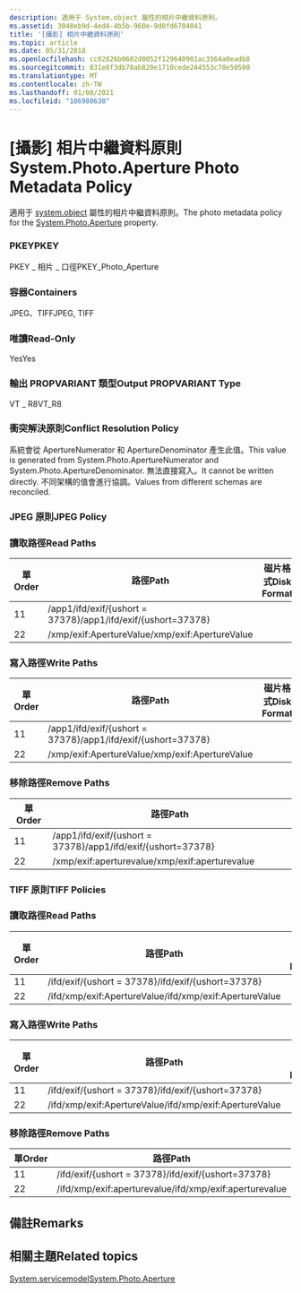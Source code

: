 ```yaml
---
description: 適用于 System.object 屬性的相片中繼資料原則。
ms.assetid: 3048eb9d-4ed4-4b5b-960e-9d0fd6704041
title: '[攝影] 相片中繼資料原則'
ms.topic: article
ms.date: 05/31/2018
ms.openlocfilehash: cc02826b0602d0052f129640901ac3564a0eadb8
ms.sourcegitcommit: 831e8f3db78ab820e1710cede244553c70e50500
ms.translationtype: MT
ms.contentlocale: zh-TW
ms.lasthandoff: 01/08/2021
ms.locfileid: "106980638"
---
```

# <a name="systemphotoaperture-photo-metadata-policy"></a><span data-ttu-id="54b26-103">[攝影] 相片中繼資料原則</span><span class="sxs-lookup"><span data-stu-id="54b26-103">System.Photo.Aperture Photo Metadata Policy</span></span>

<span data-ttu-id="54b26-104">適用于 [system.object](../properties/props-system-photo-aperture.md) 屬性的相片中繼資料原則。</span><span class="sxs-lookup"><span data-stu-id="54b26-104">The photo metadata policy for the [System.Photo.Aperture](../properties/props-system-photo-aperture.md) property.</span></span>

### <a name="pkey"></a><span data-ttu-id="54b26-105">PKEY</span><span class="sxs-lookup"><span data-stu-id="54b26-105">PKEY</span></span>

<span data-ttu-id="54b26-106">PKEY \_ 相片 \_ 口徑</span><span class="sxs-lookup"><span data-stu-id="54b26-106">PKEY\_Photo\_Aperture</span></span>

### <a name="containers"></a><span data-ttu-id="54b26-107">容器</span><span class="sxs-lookup"><span data-stu-id="54b26-107">Containers</span></span>

<span data-ttu-id="54b26-108">JPEG、TIFF</span><span class="sxs-lookup"><span data-stu-id="54b26-108">JPEG, TIFF</span></span>

### <a name="read-only"></a><span data-ttu-id="54b26-109">唯讀</span><span class="sxs-lookup"><span data-stu-id="54b26-109">Read-Only</span></span>

<span data-ttu-id="54b26-110">Yes</span><span class="sxs-lookup"><span data-stu-id="54b26-110">Yes</span></span>

### <a name="output-propvariant-type"></a><span data-ttu-id="54b26-111">輸出 PROPVARIANT 類型</span><span class="sxs-lookup"><span data-stu-id="54b26-111">Output PROPVARIANT Type</span></span>

<span data-ttu-id="54b26-112">VT \_ R8</span><span class="sxs-lookup"><span data-stu-id="54b26-112">VT\_R8</span></span>

### <a name="conflict-resolution-policy"></a><span data-ttu-id="54b26-113">衝突解決原則</span><span class="sxs-lookup"><span data-stu-id="54b26-113">Conflict Resolution Policy</span></span>

<span data-ttu-id="54b26-114">系統會從 ApertureNumerator 和 ApertureDenominator 產生此值。</span><span class="sxs-lookup"><span data-stu-id="54b26-114">This value is generated from System.Photo.ApertureNumerator and System.Photo.ApertureDenominator.</span></span> <span data-ttu-id="54b26-115">無法直接寫入。</span><span class="sxs-lookup"><span data-stu-id="54b26-115">It cannot be written directly.</span></span> <span data-ttu-id="54b26-116">不同架構的值會進行協調。</span><span class="sxs-lookup"><span data-stu-id="54b26-116">Values from different schemas are reconciled.</span></span>

### <a name="jpeg-policy"></a><span data-ttu-id="54b26-117">JPEG 原則</span><span class="sxs-lookup"><span data-stu-id="54b26-117">JPEG Policy</span></span>

### <a name="read-paths"></a><span data-ttu-id="54b26-118">讀取路徑</span><span class="sxs-lookup"><span data-stu-id="54b26-118">Read Paths</span></span>



| <span data-ttu-id="54b26-119">單</span><span class="sxs-lookup"><span data-stu-id="54b26-119">Order</span></span> | <span data-ttu-id="54b26-120">路徑</span><span class="sxs-lookup"><span data-stu-id="54b26-120">Path</span></span>                          | <span data-ttu-id="54b26-121">磁片格式</span><span class="sxs-lookup"><span data-stu-id="54b26-121">Disk Format</span></span> |
|-------|-------------------------------|-------------|
| <span data-ttu-id="54b26-122">1</span><span class="sxs-lookup"><span data-stu-id="54b26-122">1</span></span>     | <span data-ttu-id="54b26-123">/app1/ifd/exif/{ushort = 37378}</span><span class="sxs-lookup"><span data-stu-id="54b26-123">/app1/ifd/exif/{ushort=37378}</span></span> |             |
| <span data-ttu-id="54b26-124">2</span><span class="sxs-lookup"><span data-stu-id="54b26-124">2</span></span>     | <span data-ttu-id="54b26-125">/xmp/exif:ApertureValue</span><span class="sxs-lookup"><span data-stu-id="54b26-125">/xmp/exif:ApertureValue</span></span>       |             |



 

### <a name="write-paths"></a><span data-ttu-id="54b26-126">寫入路徑</span><span class="sxs-lookup"><span data-stu-id="54b26-126">Write Paths</span></span>



| <span data-ttu-id="54b26-127">單</span><span class="sxs-lookup"><span data-stu-id="54b26-127">Order</span></span> | <span data-ttu-id="54b26-128">路徑</span><span class="sxs-lookup"><span data-stu-id="54b26-128">Path</span></span>                          | <span data-ttu-id="54b26-129">磁片格式</span><span class="sxs-lookup"><span data-stu-id="54b26-129">Disk Format</span></span> |
|-------|-------------------------------|-------------|
| <span data-ttu-id="54b26-130">1</span><span class="sxs-lookup"><span data-stu-id="54b26-130">1</span></span>     | <span data-ttu-id="54b26-131">/app1/ifd/exif/{ushort = 37378}</span><span class="sxs-lookup"><span data-stu-id="54b26-131">/app1/ifd/exif/{ushort=37378}</span></span> |             |
| <span data-ttu-id="54b26-132">2</span><span class="sxs-lookup"><span data-stu-id="54b26-132">2</span></span>     | <span data-ttu-id="54b26-133">/xmp/exif:ApertureValue</span><span class="sxs-lookup"><span data-stu-id="54b26-133">/xmp/exif:ApertureValue</span></span>       |             |



 

### <a name="remove-paths"></a><span data-ttu-id="54b26-134">移除路徑</span><span class="sxs-lookup"><span data-stu-id="54b26-134">Remove Paths</span></span>



| <span data-ttu-id="54b26-135">單</span><span class="sxs-lookup"><span data-stu-id="54b26-135">Order</span></span> | <span data-ttu-id="54b26-136">路徑</span><span class="sxs-lookup"><span data-stu-id="54b26-136">Path</span></span>                          |
|-------|-------------------------------|
| <span data-ttu-id="54b26-137">1</span><span class="sxs-lookup"><span data-stu-id="54b26-137">1</span></span>     | <span data-ttu-id="54b26-138">/app1/ifd/exif/{ushort = 37378}</span><span class="sxs-lookup"><span data-stu-id="54b26-138">/app1/ifd/exif/{ushort=37378}</span></span> |
| <span data-ttu-id="54b26-139">2</span><span class="sxs-lookup"><span data-stu-id="54b26-139">2</span></span>     | <span data-ttu-id="54b26-140">/xmp/exif:aperturevalue</span><span class="sxs-lookup"><span data-stu-id="54b26-140">/xmp/exif:aperturevalue</span></span>       |



 

### <a name="tiff-policies"></a><span data-ttu-id="54b26-141">TIFF 原則</span><span class="sxs-lookup"><span data-stu-id="54b26-141">TIFF Policies</span></span>

### <a name="read-paths"></a><span data-ttu-id="54b26-142">讀取路徑</span><span class="sxs-lookup"><span data-stu-id="54b26-142">Read Paths</span></span>



| <span data-ttu-id="54b26-143">單</span><span class="sxs-lookup"><span data-stu-id="54b26-143">Order</span></span> | <span data-ttu-id="54b26-144">路徑</span><span class="sxs-lookup"><span data-stu-id="54b26-144">Path</span></span>                        | <span data-ttu-id="54b26-145">磁片格式</span><span class="sxs-lookup"><span data-stu-id="54b26-145">Disk Format</span></span> |
|-------|-----------------------------|-------------|
| <span data-ttu-id="54b26-146">1</span><span class="sxs-lookup"><span data-stu-id="54b26-146">1</span></span>     | <span data-ttu-id="54b26-147">/ifd/exif/{ushort = 37378}</span><span class="sxs-lookup"><span data-stu-id="54b26-147">/ifd/exif/{ushort=37378}</span></span>    |             |
| <span data-ttu-id="54b26-148">2</span><span class="sxs-lookup"><span data-stu-id="54b26-148">2</span></span>     | <span data-ttu-id="54b26-149">/ifd/xmp/exif:ApertureValue</span><span class="sxs-lookup"><span data-stu-id="54b26-149">/ifd/xmp/exif:ApertureValue</span></span> |             |



 

### <a name="write-paths"></a><span data-ttu-id="54b26-150">寫入路徑</span><span class="sxs-lookup"><span data-stu-id="54b26-150">Write Paths</span></span>



| <span data-ttu-id="54b26-151">單</span><span class="sxs-lookup"><span data-stu-id="54b26-151">Order</span></span> | <span data-ttu-id="54b26-152">路徑</span><span class="sxs-lookup"><span data-stu-id="54b26-152">Path</span></span>                        | <span data-ttu-id="54b26-153">磁片格式</span><span class="sxs-lookup"><span data-stu-id="54b26-153">Disk Format</span></span> |
|-------|-----------------------------|-------------|
| <span data-ttu-id="54b26-154">1</span><span class="sxs-lookup"><span data-stu-id="54b26-154">1</span></span>     | <span data-ttu-id="54b26-155">/ifd/exif/{ushort = 37378}</span><span class="sxs-lookup"><span data-stu-id="54b26-155">/ifd/exif/{ushort=37378}</span></span>    |             |
| <span data-ttu-id="54b26-156">2</span><span class="sxs-lookup"><span data-stu-id="54b26-156">2</span></span>     | <span data-ttu-id="54b26-157">/ifd/xmp/exif:ApertureValue</span><span class="sxs-lookup"><span data-stu-id="54b26-157">/ifd/xmp/exif:ApertureValue</span></span> |             |



 

### <a name="remove-paths"></a><span data-ttu-id="54b26-158">移除路徑</span><span class="sxs-lookup"><span data-stu-id="54b26-158">Remove Paths</span></span>



| <span data-ttu-id="54b26-159">單</span><span class="sxs-lookup"><span data-stu-id="54b26-159">Order</span></span> | <span data-ttu-id="54b26-160">路徑</span><span class="sxs-lookup"><span data-stu-id="54b26-160">Path</span></span>                        |
|-------|-----------------------------|
| <span data-ttu-id="54b26-161">1</span><span class="sxs-lookup"><span data-stu-id="54b26-161">1</span></span>     | <span data-ttu-id="54b26-162">/ifd/exif/{ushort = 37378}</span><span class="sxs-lookup"><span data-stu-id="54b26-162">/ifd/exif/{ushort=37378}</span></span>    |
| <span data-ttu-id="54b26-163">2</span><span class="sxs-lookup"><span data-stu-id="54b26-163">2</span></span>     | <span data-ttu-id="54b26-164">/ifd/xmp/exif:aperturevalue</span><span class="sxs-lookup"><span data-stu-id="54b26-164">/ifd/xmp/exif:aperturevalue</span></span> |



 

## <a name="remarks"></a><span data-ttu-id="54b26-165">備註</span><span class="sxs-lookup"><span data-stu-id="54b26-165">Remarks</span></span>

## <a name="related-topics"></a><span data-ttu-id="54b26-166">相關主題</span><span class="sxs-lookup"><span data-stu-id="54b26-166">Related topics</span></span>

<dl> <dt>

[<span data-ttu-id="54b26-167">System.servicemodel</span><span class="sxs-lookup"><span data-stu-id="54b26-167">System.Photo.Aperture</span></span>](../properties/props-system-photo-aperture.md)
</dt> </dl>

 

 
